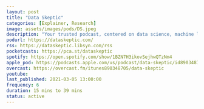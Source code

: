 ```yaml
---
layout: post
title: "Data Skeptic"
categories: [Explainer, Research]
image: assets/images/pods/DS.jpeg
description: "Your trusted podcast, centered on data science, machine learning, and artificial intelligence."
podurl: https://dataskeptic.com/
rss: https://dataskeptic.libsyn.com/rss
pocketcasts: https://pca.st/dataskeptic
spotify: https://open.spotify.com/show/1BZN7H3ikovSejhwQTzNm4
apple_pod: https://podcasts.apple.com/us/podcast/data-skeptic/id890348705
overcast: https://overcast.fm/itunes890348705/data-skeptic
youtube:
last_published: 2021-03-05 13:00:00
frequency: 6
duration: 15 mins to 39 mins
status: active
---
```

